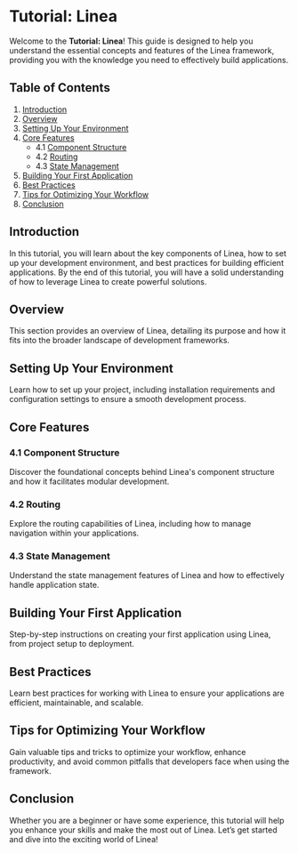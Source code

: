 # Tutorial: Linea

Welcome to the **Tutorial: Linea**! This guide is designed to help you understand the essential concepts and features of the Linea framework, providing you with the knowledge you need to effectively build applications.

## Table of Contents

1. [Introduction](#introduction)
2. [Overview](#overview)
3. [Setting Up Your Environment](#setting-up-your-environment)
4. [Core Features](#core-features)
    - 4.1 [Component Structure](#component-structure)
    - 4.2 [Routing](#routing)
    - 4.3 [State Management](#state-management)
5. [Building Your First Application](#building-your-first-application)
6. [Best Practices](#best-practices)
7. [Tips for Optimizing Your Workflow](#tips-for-optimizing-your-workflow)
8. [Conclusion](#conclusion)

## Introduction

In this tutorial, you will learn about the key components of Linea, how to set up your development environment, and best practices for building efficient applications. By the end of this tutorial, you will have a solid understanding of how to leverage Linea to create powerful solutions.

## Overview

This section provides an overview of Linea, detailing its purpose and how it fits into the broader landscape of development frameworks.

## Setting Up Your Environment

Learn how to set up your project, including installation requirements and configuration settings to ensure a smooth development process.

## Core Features

### 4.1 Component Structure

Discover the foundational concepts behind Linea's component structure and how it facilitates modular development.

### 4.2 Routing

Explore the routing capabilities of Linea, including how to manage navigation within your applications.

### 4.3 State Management

Understand the state management features of Linea and how to effectively handle application state.

## Building Your First Application

Step-by-step instructions on creating your first application using Linea, from project setup to deployment.

## Best Practices

Learn best practices for working with Linea to ensure your applications are efficient, maintainable, and scalable.

## Tips for Optimizing Your Workflow

Gain valuable tips and tricks to optimize your workflow, enhance productivity, and avoid common pitfalls that developers face when using the framework.

## Conclusion

Whether you are a beginner or have some experience, this tutorial will help you enhance your skills and make the most out of Linea. Let’s get started and dive into the exciting world of Linea!
